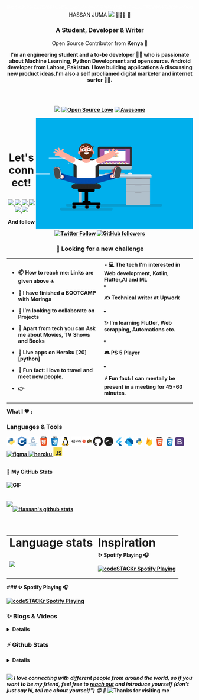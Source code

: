 #

<div align="center">

![Hello](Hello.gif)
HASSAN JUMA <img src="https://media.giphy.com/media/hvRJCLFzcasrR4ia7z/giphy.gif" width="25px"> 👩🏼‍💻 👋

### A Student, Developer & Writer

Open Source Contributor from <b>Kenya<b> 💚

I'm an engineering student and a to-be developer 👨‍💻 who is passionate about Machine Learning, Python Development and opensource. Android developer from Lahore, Pakistan. I love building applications & discussing new product ideas.I'm also a self procliamed digital marketer and internet surfer 🏄‍♂️.

<br/>
<br/>

<!-- Ask me anything about...

<img src='https://img.shields.io/badge/Android-3DDC84?logo=android&logoColor=white&style=for-the-badge' height='25'/> <img src='https://img.shields.io/badge/kotlin-%230095D5.svg?&style=for-the-badge&logo=kotlin&logoColor=white' height='25'/> -->

<!-- <a align="left"> <img src="https://visitor-badge.glitch.me/badge?page_id=shoaibkakal.visitor-badge" alt="burhanrashid52" /> </a> -->

![](https://visitor-badge.glitch.me/badge?page_id=HASSAN1A.HASSAN1A)
[![Open Source Love](https://badges.frapsoft.com/os/v2/open-source.svg?v=103)](https://github.com/HASSAN1A)
[![Awesome](https://cdn.rawgit.com/sindresorhus/awesome/d7305f38d29fed78fa85652e3a63e154dd8e8829/media/badge.svg)](https://github.com/HASSAN1A)

<img align="right" height="300" width="425" alt="" src="https://raw.githubusercontent.com/imanishbarnwal/imanishbarnwal/master/coder.gif" />

<br/>
<br/>
<br/>
<h1><p align="center">Let's connect!</p></h1>

<a href="https://twitter.com/okothhassanjuma">
    <img src="https://img.shields.io/badge/Twitter-1DA1F2?style=for-the-badge&logo=twitter&logoColor=white" />
</a>

<a href="https://www.instagram.com/hassan_.o_juma/">
    <img src="https://img.shields.io/badge/Instagram-E4405F?style=for-the-badge&logo=instagram&logoColor=white" />
</a>

<a href="https://www.linkedin.com/in/hassan-juma-b0a530101/">
    <img src="https://img.shields.io/badge/linkedin-%230077B5.svg?&style=for-the-badge&logo=linkedin&logoColor=white" />
</a>

<a href="https://hassan.medium.com/">
    <img src="https://img.shields.io/badge/Medium-12100E?style=for-the-badge&logo=medium&logoColor=white" />
</a>

<a href="https://www.facebook.com/juma.hassan.50">
    <img src="https://img.shields.io/badge/Facebook-1877F2?style=for-the-badge&logo=facebook&logoColor=white" />
</a>

<a href="https://stackoverflow.com/users/14121794/hassan-juma">
    <img src="https://img.shields.io/badge/Stack_Overflow-FE7A16?style=for-the-badge&logo=stack-overflow&logoColor=white" />
</a> 
<p align="center"> And follow</p>

[![Twitter Follow](https://img.shields.io/twitter/follow/okothhassanjuma?style=social)](https://twitter.com/intent/follow?screen_name=okothhassanjuma) [![GitHub followers](https://img.shields.io/github/followers/HASSAN1A?label=Follow&style=social)](https://github.com/HASSAN1A/?tab=follow)

</div>
<h3 align="center">📌 Looking for a new challenge </h3>

<div>

<table border="0">
 <tr>
    <td><b style="font-size:30px"></b></td>
    <td><b style="font-size:30px"></b></td>
 </tr>
 <tr>
    <td>

- 📫 How to reach me: Links are given above 🔝
- 🔭 I have finished a BOOTCAMP with Moringa
- 👯 I’m looking to collaborate on Projects
- 💬 Apart from tech you can Ask me about Movies, TV Shows and Books
- 📱 Live apps on Heroku [20][python]

- 🤪 Fun fact: I love to travel and meet new people.
- 👉</td>
    <td>- 💻 The tech I'm interested in Web development, Kotlin, Flutter,AI and ML
- ✍ Technical writer at Upwork

- ✨ I'm learning Flutter, Web scrapping, Automations etc.
- 🎮 PS 5 Player
- ⚡ Fun fact: I can mentally be present in a meeting for 45-60 minutes.
</td>
 </tr>
</table>

</div>
<div>

What I ❤️ :

### Languages & Tools

<p align="left"><code><img height="25" src="https://raw.githubusercontent.com/github/explore/80688e429a7d4ef2fca1e82350fe8e3517d3494d/topics/python/python.png"></code>
<code><img height="26" src="https://raw.githubusercontent.com/github/explore/5c058a388828bb5fde0bcafd4bc867b5bb3f26f3/topics/cpp/cpp.png"></code>
<code><img height="26" src="https://raw.githubusercontent.com/github/explore/80688e429a7d4ef2fca1e82350fe8e3517d3494d/topics/c/c.png"></code>
<code><img height="26" src="https://raw.githubusercontent.com/github/explore/80688e429a7d4ef2fca1e82350fe8e3517d3494d/topics/html/html.png"></code>
<code><img height="26" src="https://raw.githubusercontent.com/github/explore/80688e429a7d4ef2fca1e82350fe8e3517d3494d/topics/css/css.png"></code>
<code><img height="26" src="https://raw.githubusercontent.com/github/explore/80688e429a7d4ef2fca1e82350fe8e3517d3494d/topics/linux/linux.png"></code>
  <code><img height="26" src="https://raw.githubusercontent.com/github/explore/80688e429a7d4ef2fca1e82350fe8e3517d3494d/topics/unity/unity.png"></code>
<code><img height="26" src="https://raw.githubusercontent.com/github/explore/80688e429a7d4ef2fca1e82350fe8e3517d3494d/topics/git/git.png"></code>
<code><img height="26" src="https://raw.githubusercontent.com/github/explore/78df643247d429f6cc873026c0622819ad797942/topics/github/github.png"></code>
<code><img height="26" src="https://raw.githubusercontent.com/github/explore/80688e429a7d4ef2fca1e82350fe8e3517d3494d/topics/terminal/terminal.png"></code>
<code><img width=24px src="https://raw.githubusercontent.com/github/explore/80688e429a7d4ef2fca1e82350fe8e3517d3494d/topics/flutter/flutter.png"></code>
<code><img width=24px src="https://raw.githubusercontent.com/github/explore/80688e429a7d4ef2fca1e82350fe8e3517d3494d/topics/dart/dart.png"></code>
<code><img width=24px src="https://raw.githubusercontent.com/github/explore/80688e429a7d4ef2fca1e82350fe8e3517d3494d/topics/python/python.png"></code>
<code><img width=24px src="https://raw.githubusercontent.com/github/explore/80688e429a7d4ef2fca1e82350fe8e3517d3494d/topics/firebase/firebase.png"></code>
<code><img width=24px src="https://raw.githubusercontent.com/github/explore/80688e429a7d4ef2fca1e82350fe8e3517d3494d/topics/html/html.png"></code>
<code><img width=24px src="https://raw.githubusercontent.com/github/explore/80688e429a7d4ef2fca1e82350fe8e3517d3494d/topics/css/css.png"></code>
<code><img width=24px src="https://raw.githubusercontent.com/github/explore/80688e429a7d4ef2fca1e82350fe8e3517d3494d/topics/bootstrap/bootstrap.png"></code>
<a href="https://www.figma.com/" target="_blank"> <img src="https://www.vectorlogo.zone/logos/figma/figma-icon.svg" alt="figma" width="24" height="24"/> </a></a> <a href="https://heroku.com" target="_blank"> <img src="https://www.vectorlogo.zone/logos/heroku/heroku-icon.svg" alt="heroku" width="24" height="24"/> </a>  <a href="https://developer.mozilla.org/en-US/docs/Web/JavaScript" target="_blank"> <img src="https://raw.githubusercontent.com/devicons/devicon/master/icons/javascript/javascript-original.svg" alt="javascript" width="24" height="24"/> </a>

</p></br>
</div>
<div></div>
<div>

<summary>📝 My GitHub Stats</summary>

<br>

<img align="center" alt="GIF" src="https://github.com/abhisheknaiidu/abhisheknaiidu/blob/master/code.gif?raw=true" width="100%" height="300" />

<br/>
<br/>
<br/>
<img align="left" src="https://github-readme-stats.vercel.app/api?username=HASSAN1A&show_icons=true&title_color=fff&icon_color=79ff97&text_color=9f9f9f&bg_color=151515"/>

[![Hassan's github stats](https://github-readme-stats.vercel.app/api?username=HASSAN1A&theme=gotham)](https://github.com/HASSAN1A/github-readme-stats)

<br/>
<br/>

<table border="0">
 <tr>
    <td><b style="font-size:30px">Language stats</b></td>
    <td><b style="font-size:30px">Inspiration</b></td>
 </tr>
 <tr>
    <td><a href="https://github.com/iampawan">
  <img align="left" src="https://github-readme-stats.vercel.app/api/top-langs/?username=HASSAN1A&theme=tokyonight&hide_langs_below=1" />
</a></td>
    <td> ✨ Spotify Playing 🎧

[<img src="https://now-playing-codestackr.vercel.app/api/spotify-playing" alt="codeSTACKr Spotify Playing" width="350" />](https://open.spotify.com/user/31oneox7mebvwuiv3rg2wgnrnu6e)</td>

 </tr>
</table>

</div>
### ✨ Spotify Playing 🎧

[<img src="https://now-playing-codestackr.vercel.app/api/spotify-playing" alt="codeSTACKr Spotify Playing" width="350" />](https://open.spotify.com/user/31oneox7mebvwuiv3rg2wgnrnu6e)

### ✨ Blogs & Videos

<details>

#### 📕 Latest Blog Posts

➡️

#### 📺 Latest YouTube Videos

</details>

### ⚡ Github Stats

<details>	
  
<img src="https://github-readme-stats.vercel.app/api?username=HASSAN1A&show_icons=true&hide_border=true&count_private=true">
<img src="https://github-readme-stats.vercel.app/api/top-langs/?username=HASSAN1A&show_icons=true&hide_border=true&layout=compact&langs_count=8">
<p align="center">
  <img src="https://github-readme-streak-stats.herokuapp.com/?user=HASSAN1A&show_icons=true&hide_border=true">
</p>

![Hassan's GitHub Activity graph](https://activity-graph.herokuapp.com/graph?username=HASSAN1A&theme=dracula)

</details>

<!--footer-->

##

<img src="https://media.giphy.com/media/LnQjpWaON8nhr21vNW/giphy.gif" width="60"> <em><b>I love connecting with different people from around the world, so if you want to be my friend, feel free to [reach out](https://www.linkedin.com/in/i) and introduce yourself (don’t just say hi, tell me about yourself")</b> 😊 💜</em>
<img height="120" alt="Thanks for visiting me" width="100%" src="https://raw.githubusercontent.com/BrunnerLivio/brunnerlivio/master/images/marquee.svg" />

<!--
**imanishbarnwal/imanishbarnwal** is a ✨ _special_ ✨ repository because its `README.md` (this file) appears on your GitHub profile.

Here are some ideas to get you started:

- 🔭 I’m currently working on ...
- 🌱 I’m currently learning ...
- 👯 I’m looking to collaborate on ...
- 🤔 I’m looking for help with ...
- 💬 Ask me about ...
- 📫 How to reach me: ...
- 😄 Pronouns: ...
- ⚡ Fun fact: ...
-->
